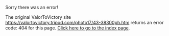 

Sorry there was an error!

The original ValorToVictory site https://valortovictory.tripod.com/photo17/43-38300ph.htm returns an error code: 404 for this page. [Click here to go to the index page](../index.md).